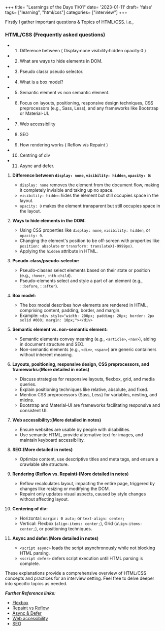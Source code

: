 +++
title= "Learnings of the Days 11/01"
date= '2023-01-11'
draft= 'false'
tags= ["learning", "html/css"]
categories= ["interview"]
+++

Firstly I gather important questions & Topics of HTML/CSS. i.e.,

### HTML/CSS (Frequently asked questions)
- 1. Difference between ( Display:none visibility:hidden opacity:0 )
- 2. What are ways to hide elements in DOM.
- 3. Pseudo class/ pseudo selector.
- 4. What is a box model?
- 5. Semantic element vs non semantic element.
- 6. Focus on layouts, positioning, responsive design techniques, CSS
preprocessors (e.g., Sass, Less), and any frameworks like Bootstrap or
Material-UI.
- 7. Web accessibility
- 8. SEO
- 9. How rendering works ( Reflow v/s Repaint )
- 10. Centring of div
- 11. Async and defer.

1. **Difference between `display: none`, `visibility: hidden`, `opacity: 0`:**
   - `display: none` removes the element from the document flow, making it completely invisible and taking up no space.
   - `visibility: hidden` hides the element but still occupies space in the layout.
   - `opacity: 0` makes the element transparent but still occupies space in the layout.

2. **Ways to hide elements in the DOM:**
   - Using CSS properties like `display: none`, `visibility: hidden`, or `opacity: 0`.
   - Changing the element's position to be off-screen with properties like `position: absolute` or `transform: translateX(-9999px)`.
   - Applying the `hidden` attribute in HTML.

3. **Pseudo-class/pseudo-selector:**
   - Pseudo-classes select elements based on their state or position (e.g., `:hover`, `:nth-child`).
   - Pseudo-elements select and style a part of an element (e.g., `::before`, `::after`).

4. **Box model:**
   - The box model describes how elements are rendered in HTML, comprising content, padding, border, and margin.
   - Example: `<div style="width: 200px; padding: 20px; border: 2px solid #000; margin: 10px;"></div>`

5. **Semantic element vs. non-semantic element:**
   - Semantic elements convey meaning (e.g., `<article>`, `<nav>`), aiding in document structure and SEO.
   - Non-semantic elements (e.g., `<div>`, `<span>`) are generic containers without inherent meaning.

6. **Layouts, positioning, responsive design, CSS preprocessors, and frameworks:(More detailed in notes)**
   - Discuss strategies for responsive layouts, flexbox, grid, and media queries.
   - Explain positioning techniques like relative, absolute, and fixed.
   - Mention CSS preprocessors (Sass, Less) for variables, nesting, and mixins.
   - Bootstrap and Material-UI are frameworks facilitating responsive and consistent UI.

7. **Web accessibility:(More detailed in notes)**
   - Ensure websites are usable by people with disabilities.
   - Use semantic HTML, provide alternative text for images, and maintain keyboard accessibility.

8. **SEO:(More detailed in notes)**
   - Optimize content, use descriptive titles and meta tags, and ensure a crawlable site structure.

9. **Rendering (Reflow vs. Repaint):(More detailed in notes)**
   - Reflow recalculates layout, impacting the entire page, triggered by changes like resizing or modifying the DOM.
   - Repaint only updates visual aspects, caused by style changes without affecting layout.

10. **Centering of div:**
    - Horizontal: `margin: 0 auto;` or `text-align: center;`
    - Vertical: Flexbox (`align-items: center;`), Grid (`align-items: center;`), or positioning techniques.

11. **Async and defer:(More detailed in notes)**
    - `<script async>` loads the script asynchronously while not blocking HTML parsing.
    - `<script defer>` defers script execution until HTML parsing is complete.

These explanations provide a comprehensive overview of HTML/CSS concepts and practices for an interview setting. Feel free to delve deeper into specific topics as needed.



***Further Reference links:***
- [Flexbox](https://www.w3schools.com/css/css3_flexbox_container.asp)
- [Repaint vs Reflow](https://www.explainthis.io/en/swe/repaint-and-reflow)
- [Async & Defer](https://pagespeedchecklist.com/async-and-defer)
- [Web accessibility](https://blog.hubspot.com/website/web-accessibility)
- [SEO](https://moz.com/beginners-guide-to-seo)